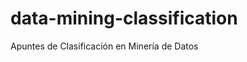 data-mining-classification
==========================

Apuntes de Clasificación en Minería de Datos
